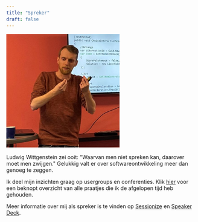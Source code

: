 ```yaml
---
title: "Spreker"
draft: false
---
```


<img class="rounded center" src="images/speaking-sm.jpg" width="300" alt="Karl van Heijster als spreker" />
<br/>


Ludwig Wittgenstein zei ooit: "Waarvan men niet spreken kan, daarover moet men zwijgen." Gelukkig valt er over softwareontwikkeling meer dan genoeg te zeggen. 


Ik deel mijn inzichten graag op usergroups en conferenties. Klik [hier](/talks/overview/) voor een beknopt overzicht van alle praatjes die ik de afgelopen tijd heb gehouden.


Meer informatie over mij als spreker is te vinden op [Sessionize](https://sessionize.com/karl-van-heijster) en [Speaker Deck](https://speakerdeck.com/dotkarl).

